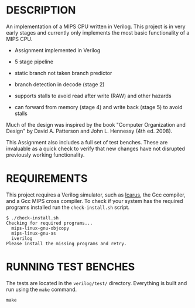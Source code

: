 

# DESCRIPTION

An implementation of a MIPS CPU written in Verilog.  This project is in
very early stages and currently only implements the most basic
functionality of a MIPS CPU.


 - Assignment implemented in Verilog

 - 5 stage pipeline

 - static branch not taken branch predictor

 - branch detection in decode (stage 2)

 - supports stalls to avoid read after write (RAW) and other hazards

 - can forward from memory (stage 4) and write back (stage 5)
   to avoid stalls

Much of the design was inspired by the book "Computer Organization and
Design" by David A. Patterson and John L. Hennessy (4th ed. 2008).

This Assignment also includes a full set of test benches.  These are
invaluable as a quick check to verify that new changes have not
disrupted previously working functionality.

# REQUIREMENTS

This project requires a Verilog simulator, such as [Icarus][iverilog],
the Gcc compiler, and a Gcc MIPS cross compiler.  To check if your
system has the required programs installed run the `check-install.sh`
script.

    $ ./check-install.sh
    Checking for required programs...
      mips-linux-gnu-objcopy
      mips-linux-gnu-as
      iverilog
    Please install the missing programs and retry.

  [iverilog]: http://iverilog.icarus.com

# RUNNING TEST BENCHES

The tests are located in the `verilog/test/` directory.  Everything is
built and run using the `make` command.

    make
